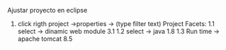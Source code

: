 Ajustar proyecto en eclipse
1. click rigth project ->properties -> (type filter text) Project Facets:
	1.1 select -> dinamic web module 3.1
	1.2 select -> java 1.8
	1.3 Run time -> apache tomcat 8.5